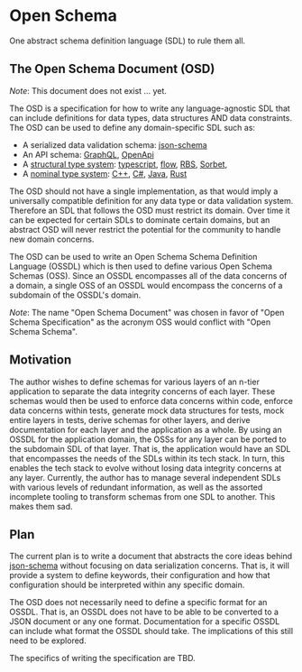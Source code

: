 # Open Schema

One abstract schema definition language (SDL) to rule them all.

## The Open Schema Document (OSD)

*Note*: This document does not exist ... yet.

The OSD is a specification for how to write any language-agnostic SDL that can include definitions for data types, data structures AND data constraints. The OSD can be used to define any domain-specific SDL such as:

- A serialized data validation schema: [json-schema](https://json-schema.org/)
- An API schema: [GraphQL](https://graphql.org/), [OpenApi](https://www.openapis.org/)
- A [structural type system](https://en.wikipedia.org/wiki/Structural_type_system): [typescript](https://www.typescriptlang.org/docs/handbook/2/everyday-types.html), [flow](https://flow.org/en/), [RBS](https://github.com/ruby/rbs), [Sorbet](https://sorbet.org/),
- A [nominal type system](https://en.wikipedia.org/wiki/Nominal_type_system): [C++](https://isocpp.org/), [C#](https://docs.microsoft.com/en-us/dotnet/csharp/), [Java](https://docs.oracle.com/en/java/), [Rust](https://www.rust-lang.org/learn)

The OSD should not have a single implementation, as that would imply a universally compatible definition for any data type or data validation system. Therefore an SDL that follows the OSD must restrict its domain. Over time it can be expected for certain SDLs to dominate certain domains, but an abstract OSD will never restrict the potential for the community to handle new domain concerns.

The OSD can be used to write an Open Schema Schema Definition Language (OSSDL) which is then used to define various Open Schema Schemas (OSS). Since an OSSDL encompasses all of the data concerns of a domain, a single OSS of an OSSDL would encompass the concerns of a subdomain of the OSSDL's domain.

*Note*: The name "Open Schema Document" was chosen in favor of "Open Schema Specification" as the acronym OSS would conflict with "Open Schema Schema".

## Motivation

The author wishes to define schemas for various layers of an n-tier application to separate the data integrity concerns of each layer. These schemas would then be used to enforce data concerns within code, enforce data concerns within tests, generate mock data structures for tests, mock entire layers in tests, derive schemas for other layers, and derive documentation for each layer and the application as a whole. By using an OSSDL for the application domain, the OSSs for any layer can be ported to the subdomain SDL of that layer. That is, the application would have an SDL that encompasses the needs of the SDLs within its tech stack. In turn, this enables the tech stack to evolve without losing data integrity concerns at any layer. Currently, the author has to manage several independent SDLs with various levels of redundant information, as well as the assorted incomplete tooling to transform schemas from one SDL to another. This makes them sad.

## Plan

The current plan is to write a document that abstracts the core ideas behind [json-schema](https://json-schema.org/) without focusing on data serialization concerns. That is, it will provide a system to define keywords, their configuration and how that configuration should be interpreted within any specific domain.

The OSD does not necessarily need to define a specific format for an OSSDL. That is, an OSSDL does not have to be able to be converted to a JSON document or any one format. Documentation for a specific OSSDL can include what format the OSSDL should take. The implications of this still need to be explored.

The specifics of writing the specification are TBD.
